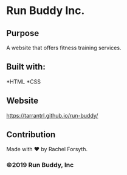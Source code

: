# Run Buddy Inc.

## Purpose
A website that offers fitness training services.

## Built with:
*HTML
*CSS

## Website
https://tarrantrl.github.io/run-buddy/

## Contribution
Made with ❤️ by Rachel Forsyth.

### ©️2019 Run Buddy, Inc 
